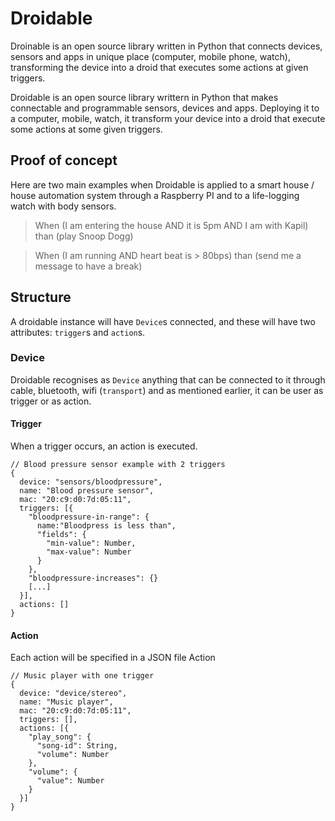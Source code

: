 # Droidable

Droinable is an open source library written in Python that connects devices, sensors and apps in unique place (computer, mobile phone, watch), transforming the device into a droid that executes some actions at given triggers.

Droidable is an open source library writtern in Python that makes connectable and programmable sensors, devices and apps. Deploying it to a computer, mobile, watch, it transform your device into a droid that execute some actions at some given triggers.

## Proof of concept
Here are two main examples when Droidable is applied to a smart house / house automation system through a Raspberry PI and to a life-logging watch with body sensors.

>  When (I am entering the house AND it is 5pm AND I am with Kapil) than (play Snoop Dogg)

 
>  When (I am running AND heart beat is > 80bps) than (send me a message to have a break)
 

## Structure

A droidable instance will have `Device`s connected, and these will have two attributes: `trigger`s and `action`s.

### Device
Droidable recognises as `Device` anything that can be connected to it through cable, bluetooth, wifi (`transport`) and as mentioned earlier, it can be user as trigger or as action.

#### Trigger
When a trigger occurs, an action is executed.

```
// Blood pressure sensor example with 2 triggers
{
  device: "sensors/bloodpressure",
  name: "Blood pressure sensor",
  mac: "20:c9:d0:7d:05:11",
  triggers: [{
    "bloodpressure-in-range": {
      name:"Bloodpress is less than",
      "fields": {
        "min-value": Number,
        "max-value": Number
      }
    },
    "bloodpressure-increases": {}
    [...]
  }],
  actions: []
}
```

#### Action
Each action will be specified in a JSON file
Action 

```
// Music player with one trigger
{
  device: "device/stereo",
  name: "Music player",
  mac: "20:c9:d0:7d:05:11",
  triggers: [],
  actions: [{
    "play_song": {
      "song-id": String,
      "volume": Number
    },
    "volume": {
      "value": Number
    }
  }]
}
```
